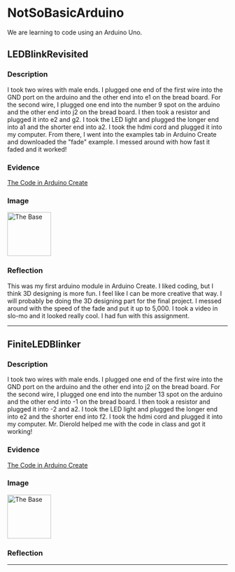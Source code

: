 # NotSoBasicArduino

We are learning to code using an Arduino Uno.

## LEDBlinkRevisited

### Description

I took two wires with male ends. I plugged one end of the first wire into the GND port on the arduino and the other end into e1 on the bread board. For the second wire, I plugged one end into the number 9 spot on the arduino and the other end into j2 on the bread board. I then took a resistor and plugged it into e2 and g2. I took the LED light and plugged the longer end into a1 and the shorter end into a2. I took the hdmi cord and plugged it into my computer. From there, I went into the examples tab in Arduino Create and downloaded the "fade" example. I messed around with how fast it faded and it worked!

### Evidence
[The Code in Arduino Create](https://create.arduino.cc/editor/qragsda80/6c9ae5f0-c886-4ab2-83a6-765d254922f4)

### Image

<img src="images/LEDBlinkRev.jpg" alt="The Base" width="100">

### Reflection

This was my first arduino module in Arduino Create. I liked coding, but I think 3D designing is more fun. I feel like I can be more creative that way. I will probably be doing the 3D designing part for the final project. I messed around with the speed of the fade and put it up to 5,000. I took a video in slo-mo and it looked really cool. I had fun with this assignment.

---

## FiniteLEDBlinker

### Description

I took two wires with male ends. I plugged one end of the first wire into the GND port on the arduino and the other end into j2 on the bread board. For the second wire, I plugged one end into the number 13 spot on the arduino and the other end into -1 on the bread board. I then took a resistor and plugged it into -2 and a2. I took the LED light and plugged the longer end into e2 and the shorter end into f2. I took the hdmi cord and plugged it into my computer. Mr. Dierold helped me with the code in class and got it working!

### Evidence

[The Code in Arduino Create](https://create.arduino.cc/editor/qragsda80/fa547014-0cb0-4aa7-876a-1614689c5f34)

### Image

<img src="images/Finiteblink.jpg" alt="The Base" width="100">

### Reflection



---
